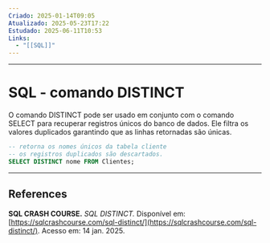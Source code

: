 ```yaml
---
Criado: 2025-01-14T09:05
Atualizado: 2025-05-23T17:22
Estudado: 2025-06-11T10:53
Links:
  - "[[SQL]]"
---
```

---
# SQL - comando DISTINCT

O comando DISTINCT pode ser usado em conjunto com o comando SELECT para recuperar registros únicos do banco de dados. Ele filtra os valores duplicados garantindo que as linhas retornadas são únicas.

```sql
-- retorna os nomes únicos da tabela cliente
-- os registros duplicados são descartados.
SELECT DISTINCT nome FROM Clientes;
```

---
## References

**SQL CRASH COURSE.** _SQL DISTINCT._ Disponível em: [https://sqlcrashcourse.com/sql-distinct/](https://sqlcrashcourse.com/sql-distinct/). Acesso em: 14 jan. 2025.